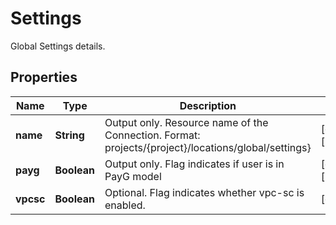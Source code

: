 

# Settings

Global Settings details.

## Properties

| Name | Type | Description | Notes |
|------------ | ------------- | ------------- | -------------|
|**name** | **String** | Output only. Resource name of the Connection. Format: projects/{project}/locations/global/settings} |  [optional] [readonly] |
|**payg** | **Boolean** | Output only. Flag indicates if user is in PayG model |  [optional] [readonly] |
|**vpcsc** | **Boolean** | Optional. Flag indicates whether vpc-sc is enabled. |  [optional] |



